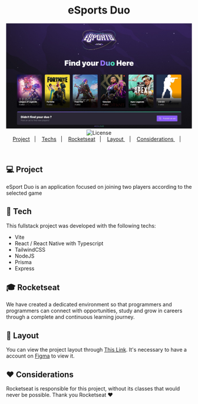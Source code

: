 <h1 align="center">
  eSports Duo
 </h1>
  
<p align="center">
  <img src="./web/public/App.jpg" alt="Form page image" />
  <img alt="License" src="https://img.shields.io/static/v1?label=license&message=MIT&color=49AA26&labelColor=000000">
  
  <br>
  <a href="#-project">Project</a>&nbsp;&nbsp;&nbsp;|&nbsp;&nbsp;&nbsp;
  <a href="#-tech">Techs</a>&nbsp;&nbsp;&nbsp;|&nbsp;&nbsp;&nbsp;
  <a href="#-rocketseat">Rocketseat</a>&nbsp;&nbsp;&nbsp;|&nbsp;&nbsp;&nbsp;
  <a href="#-layout"> Layout </a>&nbsp;&nbsp;&nbsp;|&nbsp;&nbsp;&nbsp;
  <a href="#-considerations"> Considerations </a>&nbsp;&nbsp;&nbsp;|&nbsp;&nbsp;&nbsp;
  
</p>




<br>

## 💻 Project
eSport Duo is an application focused on joining two players according to the selected game

## 🚀 Tech
This fullstack project was developed with the following techs:

- Vite
- React / React Native with Typescript
- TailwindCSS
- NodeJS
- Prisma 
- Express



## 🎓 Rocketseat
 We have created a dedicated environment so that programmers and programmers can connect with opportunities, study and grow in careers through a complete and continuous learning journey.
 
 ## 🎨 Layout
 You can view the project layout through [This Link]([https://www.figma.com/community/file/1120711251998877938](https://www.figma.com/community/file/1150897317533332617)). It's necessary to have a account on [Figma](http://figma.com/) to view it.
 
 ## ♥ Considerations 
 Rocketseat is responsible for this project, without its classes that would never be possible. Thank you Rocketseat ♥
